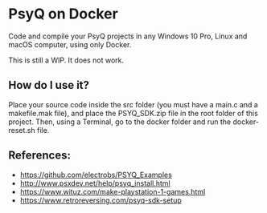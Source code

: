 # PsyQ on Docker
Code and compile your PsyQ projects in any Windows 10 Pro, Linux and macOS computer, using only Docker.

This is still a WIP. It does not work.

## How do I use it?
Place your source code inside the src folder (you must have a main.c and a makefile.mak file), and place the PSYQ_SDK.zip file in the root folder of this project. Then, using a Terminal, go to the docker folder and run the docker-reset.sh file.

## References:
- https://github.com/electrobs/PSYQ_Examples
- http://www.psxdev.net/help/psyq_install.html
- https://www.wituz.com/make-playstation-1-games.html
- https://www.retroreversing.com/psyq-sdk-setup
